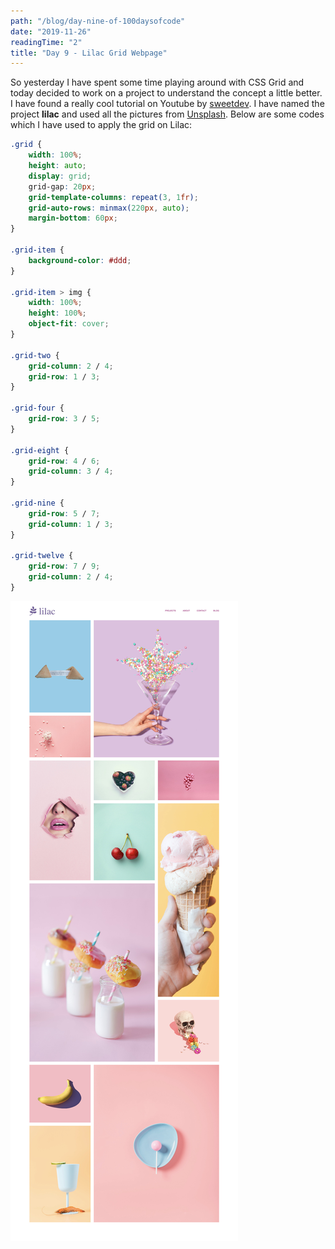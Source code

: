 ```yaml
---
path: "/blog/day-nine-of-100daysofcode"
date: "2019-11-26"
readingTime: "2"
title: "Day 9 - Lilac Grid Webpage"
---
```


So yesterday I have spent some time playing around with CSS Grid and today decided to work on a project to understand the concept a little better. I have found a really cool tutorial on Youtube by [sweetdev](https://www.youtube.com/watch?v=YnYdwezNjNg). I have named the project **lilac** and used all the pictures from [Unsplash](https://https://unsplash.com/). Below are some codes which I have used to apply the grid on Lilac: 

``` css
.grid {
    width: 100%;
    height: auto;
    display: grid;
    grid-gap: 20px;
    grid-template-columns: repeat(3, 1fr);
    grid-auto-rows: minmax(220px, auto);
    margin-bottom: 60px;
}

.grid-item {
    background-color: #ddd;
}

.grid-item > img {
    width: 100%;
    height: 100%;
    object-fit: cover;
}

.grid-two {
    grid-column: 2 / 4;
    grid-row: 1 / 3;
}

.grid-four {
    grid-row: 3 / 5;
}

.grid-eight {
    grid-row: 4 / 6;
    grid-column: 3 / 4;
}

.grid-nine {
    grid-row: 5 / 7;
    grid-column: 1 / 3;
}

.grid-twelve {
    grid-row: 7 / 9;
    grid-column: 2 / 4;
}
```

![lilac](./images/lilac.jpg)